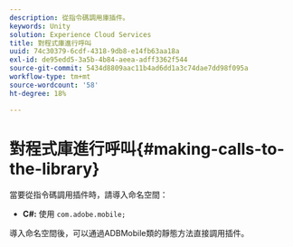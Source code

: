 ```yaml
---
description: 從指令碼調用庫插件。
keywords: Unity
solution: Experience Cloud Services
title: 對程式庫進行呼叫
uuid: 74c30379-6cdf-4318-9db8-e14fb63aa18a
exl-id: de95edd5-3a5b-4b84-aeea-adff3362f544
source-git-commit: 5434d8809aac11b4ad6dd1a3c74dae7dd98f095a
workflow-type: tm+mt
source-wordcount: '58'
ht-degree: 18%

---
```


# 對程式庫進行呼叫{#making-calls-to-the-library}

當要從指令碼調用插件時，請導入命名空間：

* **C#:** 使用 `com.adobe.mobile;`

導入命名空間後，可以通過ADBMobile類的靜態方法直接調用插件。
